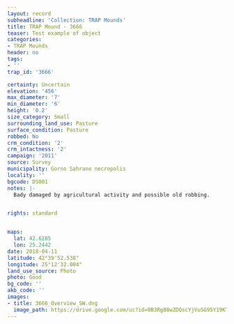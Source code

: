 ```yaml
---
layout: record
subheadline: 'Collection: TRAP Mounds'
title: TRAP Mound - 3666
teaser: Test example of object
categories:
- TRAP Mounds
header: no
tags:
- ''
trap_id: '3666'

certainty: Uncertain
elevation: '456'
max_diameter: '7'
min_diameter: '6'
height: '0.2'
size_category: Small
surrounding_land_use: Pasture
surface_condition: Pasture
robbed: No
crm_condition: '2'
crm_intactness: '2'
campaign: '2011'
source: Survey
municipality: Gorno Sahrane necropolis
locality: ''
bgcode: DS001
notes: |-
  Bady damaged by agricultural activity and possible old robbing.


rights: standard


maps:
  lat: 42.6285
  lon: 25.2442
date: 2018-04-11
latitude: 42°39'52.538"
longitude: 25°12'32.004"
land_use_source: Photo
photo: Good
bg_code: ''
akb_code: ''
images:
- title: 3666_Overview_SW.dng
  image_path: https://drive.google.com/uc?id=0B3Rg88wZDQscYjVuSG95Y19KT0E
---
```

